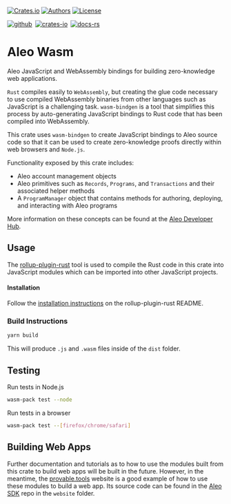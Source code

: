 [![Crates.io](https://img.shields.io/crates/v/aleo-wasm.svg?color=neon)](https://crates.io/crates/aleo-wasm)
[![Authors](https://img.shields.io/badge/authors-Aleo-orange.svg)](https://provable.com)
[![License](https://img.shields.io/badge/License-GPLv3-blue.svg)](./LICENSE.md)

[![github]](https://github.com/ProvableHQ/sdk)&ensp;[![crates-io]](https://crates.io/crates/aleo-wasm)&ensp;[![docs-rs]](https://docs.rs/aleo-wasm/latest/aleo-wasm/)

[github]: https://img.shields.io/badge/github-8da0cb?style=for-the-badge&labelColor=555555&logo=github
[crates-io]: https://img.shields.io/badge/crates.io-fc8d62?style=for-the-badge&labelColor=555555&logo=rust
[docs-rs]: https://img.shields.io/badge/docs.rs-66c2a5?style=for-the-badge&labelColor=555555&logo=docs.rs

# Aleo Wasm

Aleo JavaScript and WebAssembly bindings for building zero-knowledge web applications.

`Rust` compiles easily to `WebAssembly`, but creating the glue code necessary to use compiled WebAssembly binaries
from other languages such as JavaScript is a challenging task. `wasm-bindgen` is a tool that simplifies this process by
auto-generating JavaScript bindings to Rust code that has been compiled into WebAssembly.

This crate uses `wasm-bindgen` to create JavaScript bindings to Aleo source code so that it can be used to create zero-knowledge proofs directly within web browsers and `Node.js`.

Functionality exposed by this crate includes:
* Aleo account management objects
* Aleo primitives such as `Records`, `Programs`, and `Transactions` and their associated helper methods
* A `ProgramManager` object that contains methods for authoring, deploying, and interacting with Aleo programs

More information on these concepts can be found at the [Aleo Developer Hub](https://developer.aleo.org/concepts).

## Usage

The [rollup-plugin-rust](https://github.com/wasm-tool/rollup-plugin-rust/) tool is used to compile the Rust code in this crate into JavaScript
modules which can be imported into other JavaScript projects.

#### Installation

Follow the [installation instructions](https://github.com/wasm-tool/rollup-plugin-rust/#installation) on the rollup-plugin-rust README.

### Build Instructions

```bash
yarn build
```

This will produce `.js` and `.wasm` files inside of the `dist` folder.

## Testing

Run tests in Node.js
```bash
wasm-pack test --node
```

Run tests in a browser
```bash
wasm-pack test --[firefox/chrome/safari]
```

## Building Web Apps

Further documentation and tutorials as to how to use the modules built from this crate to build web apps will be built
in the future. However, in the meantime, the [provable.tools](https://provable.tools) website is a good
example of how to use these modules to build a web app. Its source code can be found in the
[Aleo SDK](https://github.com/ProvableHQ/sdk) repo in the `website` folder.
